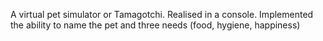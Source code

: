 A virtual pet simulator or Tamagotchi. Realised in a console. Implemented the ability to name the pet and three needs (food, hygiene, happiness)

